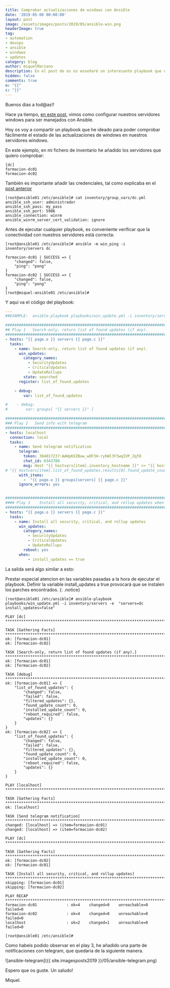 ```yaml
---
title: Comprobar actualizaciones de windows con Ansible
date: '2019-05-08 00:00:00'
layout: post
image: /assets/images/posts/2019/05/ansible-win.png
headerImage: true
tag:
- automation
- devops
- ansible
- windows
- updates
category: blog
author: miquelMariano
description: En el post de os os enseñaré un interesante playbook que nos ayudará a comprobar de manera fácil el estado de las actualizaciones de nuestros servidores windows...
hidden: false
comments: true
o: "{{"
c: "}}"
---
```


Buenos dias a tod@as!!

Hace ya tiempo, [en este post](https://miquelmariano.github.io/2017/05/ansible-windows-managed-nodes), vimos como configurar nuestros servidores windows para ser manejados con Ansible.

Hoy os voy a compartir un playbook que he ideado para poder comprobar fácilmente el estado de las actualizaciones de windows en nuestros servidores windows.

En este ejemplo, en mi fichero de inventario he añadido los servidores que quiero comprobar:

```
[dc]
formacion-dc01
formacion-dc02
```

También es importante añadir las credenciales, tal como explicaba en el [post anterior](https://miquelmariano.github.io/2017/05/ansible-windows-managed-nodes)

```
[root@ansible01 /etc/ansible]# cat inventory/group_vars/dc.yml
ansible_ssh_user: administrador
ansible_ssh_pass: my_pass
ansible_ssh_port: 5986
ansible_connection: winrm
ansible_winrm_server_cert_validation: ignore
```

Antes de ejecutar cualquier playbook, es conveniente verificar que la conectividad con nuestros servidores está correcta:

```
[root@ansible01 /etc/ansible]# ansible -m win_ping -i inventory/servers dc

formacion-dc01 | SUCCESS => {
    "changed": false,
    "ping": "pong"
}
formacion-dc02 | SUCCESS => {
    "changed": false,
    "ping": "pong"
}
[root@miquel-ansible01 /etc/ansible]#
```

Y aqui va el código del playbook:

```yaml
---
##EXAMPLE:  ansible-playbook playbooks/win_update.yml -i inventory/servers -e "servers=dc install_updates=false"

##############################################################################
## Play 1   Search-only, return list of found updates (if any).
##############################################################################
- hosts: "{{ page.o }} servers {{ page.c }}"
  tasks:
    - name: Search-only, return list of found updates (if any).
      win_updates:
        category_names:
          - SecurityUpdates
          - CriticalUpdates
          - UpdateRollups
        state: searched
      register: list_of_found_updates

    - debug:
        var: list_of_found_updates

#    - debug:
#        var: groups[ "{{ servers }}" ]

##############################################################################
### Play 2   Send info with telegram
##############################################################################
- hosts: localhost
  connection: local
  tasks:
    - name: Send telegram notification
      telegram:
        token: 304017237:AAHpKXZBaw_wOF3H-ryhWl3F3wqIVP_Zqf8
        chat_id: 6343788
        msg: Host "{{ hostvars[item].inventory_hostname }}" >> "{{ hostvars[item].list_of_found_updates.found_update_count }}" updates found.
# "{{ hostvars[item].list_of_found_updates.results[0].found_update_count }}" "{{ hostvars[item].list_of_found_updates.results[0].item }}" "{{ hostvars[item].list_of_found_updates.results[1].found_update_count }}" "{{ hostvars[item].list_of_found_updates.results[1].item }}" "{{ hostvars[item].list_of_found_updates.results[2].found_update_count }}" "{{ hostvars[item].list_of_found_updates.results[2].item }}"
      with_items:
        -  "{{ page.o }} groups[servers] {{ page.c }}"
      ignore_errors: yes


##############################################################################
#### Play 3    Install all security, critical, and rollup updates when install_updates is true
###############################################################################
- hosts: "{{ page.o }} servers {{ page.c }}"
  tasks:
    - name: Install all security, critical, and rollup updates
      win_updates:
        category_names:
          - SecurityUpdates
          - CriticalUpdates
          - UpdateRollups
        reboot: yes
      when:
          - install_updates == true
```

La salida será algo similar a esto:

Prestar especial atencion en las variables pasadas a la hora de ejecutar el playbook. Definir la variable install_updates a true provocará que se instalen los parches encontrados.
{: .notice}

```
[root@ansible01 /etc/ansible]# ansible-playbook playbooks/win_update.yml -i inventory/servers -e  "servers=dc install_updates=false"

PLAY [dc] ***************************************************************************************************************************************************************************

TASK [Gathering Facts] **************************************************************************************************************************************************************
ok: [formacion-dc01]
ok: [formacion-dc02]

TASK [Search-only, return list of found updates (if any).] **************************************************************************************************************************
ok: [formacion-dc01]
ok: [formacion-dc02]

TASK [debug] ************************************************************************************************************************************************************************
ok: [formacion-dc01] => {
    "list_of_found_updates": {
        "changed": false,
        "failed": false,
        "filtered_updates": {},
        "found_update_count": 0,
        "installed_update_count": 0,
        "reboot_required": false,
        "updates": {}
    }
}
ok: [formacion-dc02] => {
    "list_of_found_updates": {
        "changed": false,
        "failed": false,
        "filtered_updates": {},
        "found_update_count": 0,
        "installed_update_count": 0,
        "reboot_required": false,
        "updates": {}
    }
}

PLAY [localhost] ********************************************************************************************************************************************************************

TASK [Gathering Facts] **************************************************************************************************************************************************************
ok: [localhost]

TASK [Send telegram notification] ***************************************************************************************************************************************************
changed: [localhost] => (item=formacion-dc01)
changed: [localhost] => (item=formacion-dc02)

PLAY [dc] ***************************************************************************************************************************************************************************

TASK [Gathering Facts] **************************************************************************************************************************************************************
ok: [formacion-dc02]
ok: [formacion-dc01]

TASK [Install all security, critical, and rollup updates] ***************************************************************************************************************************
skipping: [formacion-dc01]
skipping: [formacion-dc02]

PLAY RECAP **************************************************************************************************************************************************************************
formacion-dc01             : ok=4    changed=0    unreachable=0    failed=0
formacion-dc02             : ok=4    changed=0    unreachable=0    failed=0
localhost                  : ok=2    changed=1    unreachable=0    failed=0

[root@ansible01 /etc/ansible]#
```

Como habeis podido observar en el play 3, he añadido una parte de notificaciones con telegram, que quedaria de la siguiente manera.

![ansible-telegram]({{ site.imagesposts2019 }}/05/ansible-telegram.png)


Espero que os guste.
Un saludo!

Miquel.



